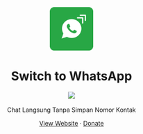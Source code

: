 <div align="center">
    <a href="https://zcode25.github.io/switch-to-whatsApp/">
        <img src="icon.png" alt="stw" width="100px" />
    </a>
    <h1 align="center">Switch to WhatsApp</h1>
</div>

<div align="center">
    <a href="https://zcode25.github.io/switch-to-whatsApp/">
        <img src="https://img.shields.io/badge/version-Switch%20to%20WhatsApp%20v1.1.0-blue"/>
    </a>
</div>
    
<div align="center">
    <p align="center">Chat Langsung Tanpa Simpan Nomor Kontak</p>
    <a href="https://zcode25.github.io/switch-to-whatsApp/">View Website</a>
    ·
    <a href="https://saweria.co/azein25">Donate</a>
</div>
